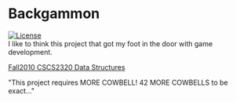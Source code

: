 Backgammon
==============
[![License](http://img.shields.io/badge/license%20-cc-green.svg)](http://creativecommons.org/licenses/by-nc/3.0/deed.en_US)
<br>
 I like to think this project that got my foot in the door with game development.

[Fall2010 CSCS2320  Data Structures](http://lab46.corning-cc.edu/notes/data)

"This project requires MORE COWBELL! 42 MORE COWBELLS to be exact..."
